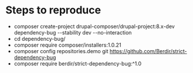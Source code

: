 # Steps to reproduce

* composer create-project drupal-composer/drupal-project:8.x-dev dependency-bug --stability dev --no-interaction
* cd dependency-bug/
* composer require composer/installers:1.0.21
* composer config repositories.demo git https://github.com/Berdir/strict-dependency-bug
* composer require berdir/strict-dependency-bug:^1.0
